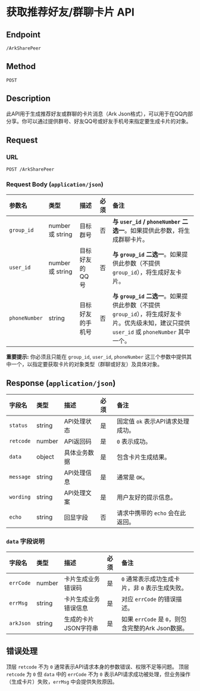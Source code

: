 # 获取推荐好友/群聊卡片 API

## Endpoint

`/ArkSharePeer`

## Method

`POST`

## Description

此API用于生成推荐好友或群聊的卡片消息（Ark Json格式），可以用于在QQ内部分享。你可以通过提供群号、好友QQ号或好友手机号来指定要生成卡片的对象。

## Request

### URL

`POST /ArkSharePeer`

### Request Body (`application/json`)

| 参数名      | 类型           | 描述                                     | 必须    | 备注                               |
| :---------- | :------------- | :--------------------------------------- | :------ | :--------------------------------- |
| `group_id`  | number 或 string | 目标群号                                 | 否      | **与 `user_id` / `phoneNumber` 二选一**。如果提供此参数，将生成群聊卡片。 |
| `user_id`   | number 或 string | 目标好友的QQ号                           | 否      | **与 `group_id` 二选一**。如果提供此参数（不提供 `group_id`），将生成好友卡片。 |
| `phoneNumber` | string         | 目标好友的手机号                         | 否      | **与 `group_id` 二选一**。如果提供此参数（不提供 `group_id`），将生成好友卡片。优先级未知，建议只提供 `user_id` 或 `phoneNumber` 其中一个。 |

**重要提示:** 你必须且只能在 `group_id`, `user_id`, `phoneNumber` 这三个参数中提供其中一个，以指定要获取卡片的对象类型（群聊或好友）及具体对象。

## Response (`application/json`)

| 字段名  | 类型    | 描述             | 必须    | 备注                                       |
| :------ | :------ | :--------------- | :------ | :----------------------------------------- |
| `status` | string  | API处理状态      | 是      | 固定值 `ok` 表示API请求处理成功。          |
| `retcode` | number  | API返回码        | 是      | `0` 表示成功。                             |
| `data`  | object  | 具体业务数据     | 是      | 包含卡片生成结果。                         |
| `message`| string  | API处理信息      | 是      | 通常是 `OK`。                              |
| `wording`| string  | API处理文案      | 是      | 用户友好的提示信息。                       |
| `echo`  | string  | 回显字段         | 否      | 请求中携带的 `echo` 会在此返回。           |

### `data` 字段说明

| 字段名  | 类型    | 描述                 | 必须    | 备注                                       |
| :------ | :------ | :------------------- | :------ | :----------------------------------------- |
| `errCode`| number  | 卡片生成业务错误码   | 是      | `0` 通常表示成功生成卡片，非 `0` 表示生成失败。 |
| `errMsg` | string  | 卡片生成业务错误信息 | 是      | 对应 `errCode` 的错误描述。                |
| `arkJson`| string  | 生成的卡片JSON字符串 | 是      | 如果 `errCode` 是 `0`，则包含完整的Ark Json数据。 |

## 错误处理

顶层 `retcode` 不为 `0` 通常表示API请求本身的参数错误、权限不足等问题。
顶层 `retcode` 为 `0` 但 `data` 中的 `errCode` 不为 `0` 表示API请求成功被处理，但业务操作（生成卡片）失败，`errMsg` 中会提供失败原因。
